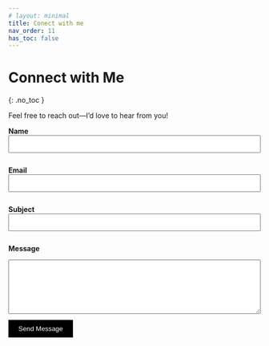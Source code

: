 ```yaml
---
# layout: minimal
title: Conect with me
nav_order: 11
has_toc: false
---
```

<!-- 
# Connect with Me

<a href="https://github.com/ankitapatel" target="_blank">
  <img src="https://cdn.jsdelivr.net/gh/devicons/devicon/icons/github/github-original.svg" alt="GitHub" width="40" height="40" style="margin-right: 10px;" />
</a> -->

# Connect with Me
{: .no_toc }

Feel free to reach out—I’d love to hear from you!

<form id="contact-form"
  action="https://formspree.io/f/xwpbdnjk" 
  method="POST" 
  onsubmit="setTimeout(() => document.getElementById('contact-form').reset(), 10)"
  style="max-width: 600px;">

  <label for="name"><strong>Name</strong></label><br/>
  <input type="text" id="name" name="name" required style="width:100%; padding:8px; margin-bottom:12px;"/>

  <label for="email"><strong>Email</strong></label><br/>
  <input type="email" id="email" name="email" required style="width:100%; padding:8px; margin-bottom:12px;"/>

  <label for="subject"><strong>Subject</strong></label><br/>
  <input type="text" id="subject" name="subject" required style="width:100%; padding:8px; margin-bottom:12px;"/>

  <label for="message"><strong>Message</strong></label><br/>
  <textarea id="message" name="message" rows="6" required style="width:100%; padding:8px; margin-bottom:12px;"></textarea>

  <button type="submit" style="padding:10px 20px; background-color:#000; color:#fff; border:none; cursor:pointer;">
    Send Message
  </button>
</form> 
